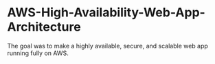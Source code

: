 # AWS-High-Availability-Web-App-Architecture
The goal was to make a highly available, secure, and scalable web app running fully on AWS.
